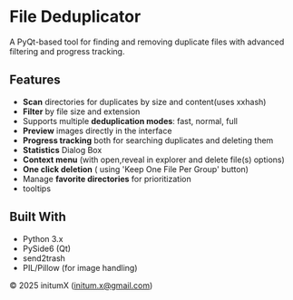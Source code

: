 
# File Deduplicator

A PyQt-based tool for finding and removing duplicate files with advanced filtering and progress tracking.

## Features

- **Scan** directories for duplicates by size and content(uses xxhash)
- **Filter** by file size and extension
- Supports multiple **deduplication modes**: fast, normal, full
- **Preview** images directly in the interface
- **Progress tracking** both for searching duplicates and deleting them
- **Statistics** Dialog Box
- **Context menu** (with open,reveal in explorer and delete file(s) options)
- **One click deletion** ( using 'Keep One File Per Group' button)
- Manage **favorite directories** for prioritization
- tooltips

## Built With

- Python 3.x
- PySide6 (Qt)
- send2trash
- PIL/Pillow (for image handling)

© 2025 initumX (initum.x@gmail.com)

